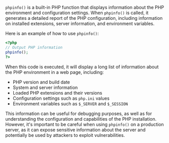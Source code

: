 `phpinfo()` is a built-in PHP function that displays information about the PHP environment and configuration settings. When `phpinfo()` is called, it generates a detailed report of the PHP configuration, including information on installed extensions, server information, and environment variables.

Here is an example of how to use `phpinfo()`:

```php
<?php
// Output PHP information
phpinfo();
?>
```

When this code is executed, it will display a long list of information about the PHP environment in a web page, including:

- PHP version and build date
- System and server information
- Loaded PHP extensions and their versions
- Configuration settings such as `php.ini` values
- Environment variables such as `$_SERVER` and `$_SESSION`

This information can be useful for debugging purposes, as well as for understanding the configuration and capabilities of the PHP installation. However, it's important to be careful when using `phpinfo()` on a production server, as it can expose sensitive information about the server and potentially be used by attackers to exploit vulnerabilities.